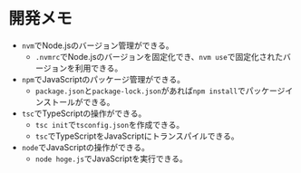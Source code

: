 # 開発メモ

- `nvm`でNode.jsのバージョン管理ができる。
  - `.nvmrc`でNode.jsのバージョンを固定化でき、`nvm use`で固定化されたバージョンを利用できる。
- `npm`でJavaScriptのパッケージ管理ができる。
  - `package.json`と`package-lock.json`があれば`npm install`でパッケージインストールができる。
- `tsc`でTypeScriptの操作ができる。
  - `tsc init`で`tsconfig.json`を作成できる。
  - `tsc`でTypeScriptをJavaScriptにトランスパイルできる。
- `node`でJavaScriptの操作ができる。
  - `node hoge.js`でJavaScriptを実行できる。

